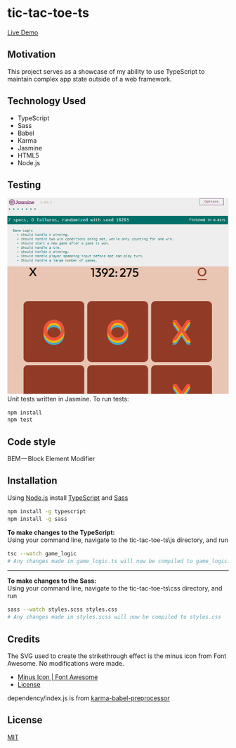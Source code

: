 # tic-tac-toe-ts
[Live Demo](https://chet-gleave.github.io/tic-tac-toe-ts/)  

## Motivation
This project serves as a showcase of my ability to use TypeScript to maintain complex app state outside of a web framework.

## Technology Used
- TypeScript
- Sass
- Babel
- Karma
- Jasmine
- HTML5
- Node.js

## Testing
![Test results](./images/testresults.png)
Unit tests written in Jasmine. To run tests:
```bash
npm install
npm test
```

## Code style 
BEM — Block Element Modifier

## Installation

Using [Node.js](https://nodejs.org/en/) install [TypeScript](https://www.typescriptlang.org/download) and [Sass](https://sass-lang.com/install)

```bash
npm install -g typescript
npm install -g sass
```
**To make changes to the TypeScript:**  
Using your command line, navigate to the tic-tac-toe-ts\js directory, and run

```bash
tsc --watch game_logic
# Any changes made in game_logic.ts will now be compiled to game_logic.js
```
  
- - -

**To make changes to the Sass:**  
Using your command line, navigate to the tic-tac-toe-ts\css directory, and run
```bash
sass --watch styles.scss styles.css
# Any changes made in styles.scss will now be compiled to styles.css
```

## Credits
The SVG used to create the strikethrough effect is the minus icon from Font Awesome. No modifications were made.
* [Minus Icon | Font Awesome](https://fontawesome.com/v5.15/icons/minus?style=solid)
* [License](https://fontawesome.com/license)

dependency/index.js is from [karma-babel-preprocessor](https://github.com/babel/karma-babel-preprocessor)
## License
[MIT](https://choosealicense.com/licenses/mit/)